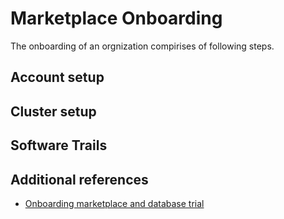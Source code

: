 
# Marketplace Onboarding

The onboarding of an orgnization compirises of following steps.


## Account setup



## Cluster setup


## Software Trails


## Additional references
- [Onboarding marketplace and database trial](https://developers.redhat.com/articles/use-marketplace-add-cockroachdb-operator-openshift)